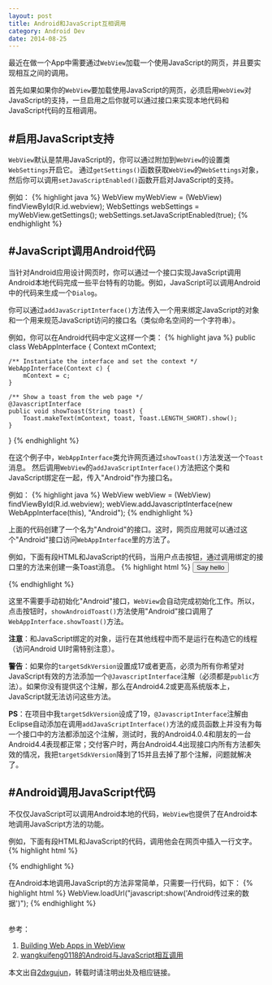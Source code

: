 ```yaml
---
layout: post
title: Android和JavaScript互相调用
category: Android Dev
date: 2014-08-25
---
```



最近在做一个App中需要通过`WebView`加载一个使用JavaScript的网页，并且要实现相互之间的调用。

首先如果如果你的`WebView`要加载使用JavaScript的网页，必须启用`WebView`对JavaScript的支持，一旦启用之后你就可以通过接口来实现本地代码和JavaScript代码的互相调用。

#启用JavaScript支持
---
`WebView`默认是禁用JavaScript的，你可以通过附加到`WebView`的设置类`WebSettings`开启它。
通过`getSettings()`函数获取`WebView`的`WebSettings`对象，然后你可以调用`setJavaScriptEnabled()`函数开启对JavaScript的支持。

例如：
{% highlight java %}
WebView myWebView = (WebView) findViewById(R.id.webview);
WebSettings webSettings = myWebView.getSettings();
webSettings.setJavaScriptEnabled(true);
{% endhighlight %}

#JavaScript调用Android代码
---
当针对Android应用设计网页时，你可以通过一个接口实现JavaScript调用Android本地代码完成一些平台特有的功能。例如，JavaScript可以调用Android中的代码来生成一个`Dialog`。

你可以通过`addJavaScriptInterface()`方法传入一个用来绑定JavaScript的对象和一个用来规范JavaScript访问的接口名（类似命名空间的一个字符串）。

例如，你可以在Android代码中定义这样一个类：
{% highlight java %}
public class WebAppInterface {
	Context mContext;

	/** Instantiate the interface and set the context */
	WebAppInterface(Context c) {
		mContext = c;
	}

	/** Show a toast from the web page */
	@JavascriptInterface
	public void showToast(String toast) {
		Toast.makeText(mContext, toast, Toast.LENGTH_SHORT).show();
	}
}
{% endhighlight %}

在这个例子中，`WebAppInterface`类允许网页通过`showToast()`方法发送一个`Toast`消息。
然后调用`WebView`的`addJavaScriptInterface()`方法把这个类和JavaScript绑定在一起，传入"Android"作为接口名。

例如：
{% highlight java %}
WebView webView = (WebView) findViewById(R.id.webview);
webView.addJavascriptInterface(new WebAppInterface(this), "Android");
{% endhighlight %}

上面的代码创建了一个名为"Android"的接口。这时，网页应用就可以通过这个"Android"接口访问`WebAppInterface`里的方法了。

例如，下面有段HTML和JavaScript的代码，当用户点击按钮，通过调用绑定的接口里的方法来创建一条Toast消息。
{% highlight html %}
<input type="button" value="Say hello" onClick="showAndroidToast('Hello Android!')" />

<script type="text/javascript">
    function showAndroidToast(toast) {
        Android.showToast(toast);
    }
</script>
{% endhighlight %}

这里不需要手动初始化"Android"接口，`WebView`会自动完成初始化工作。所以，点击按钮时，`showAndroidToast()`方法使用"Android"接口调用了`WebAppInterface.showToast()`方法。

__注意__：和JavaScript绑定的对象，运行在其他线程中而不是运行在构造它的线程（访问Android UI时需特别注意）。

__警告__：如果你的`targetSdkVersion`设置成17或者更高，必须为所有你希望对JavaScript有效的方法添加一个`@JavascriptInterface`注解（必须都是`public`方法）。如果你没有提供这个注解，那么在Android4.2或更高系统版本上，JavaScript就无法访问这些方法。

__PS__：在项目中我`targetSdkVersion`设成了19，`@JavascriptInterface`注解由Eclipse自动添加在调用`addJavaScriptInterface()`方法的成员函数上并没有为每一个接口中的方法都添加这个注解，测试时，我的Android4.0.4和朋友的一台Android4.4表现都正常；交付客户时，两台Android4.4出现接口内所有方法都失效的情况，我把`targetSdkVersion`降到了15并且去掉了那个注解，问题就解决了。

#Android调用JavaScript代码
---
不仅仅JavaScript可以调用Android本地的代码，`WebView`也提供了在Android本地调用JavaScript方法的功能。

例如，下面有段HTML和JavaScript的代码，调用他会在网页中插入一行文字。
{% highlight html %}
<script type="text/javascript">  
    function show(content){  
        document.getElementById("content").innerHTML=  
            "这是我的JavaScript调用，这是：" + content;  
    }
</script>  
{% endhighlight %}

在Android本地调用JavaScript的方法非常简单，只需要一行代码，如下：
{% highlight html %}
WebView.loadUrl("javascript:show('Android传过来的数据')");
{% endhighlight %}

<br/>
参考：

1. [Building Web Apps in WebView](https://developer.android.com/guide/webapps/webview.html#UsingJavaScript)
2. [wangkuifeng0118的Android与JavaScript相互调用](http://blog.csdn.net/wangkuifeng0118/article/details/7032247)

本文出自[2dxgujun](http://github.com/2dxgujun)，转载时请注明出处及相应链接。